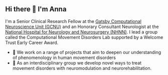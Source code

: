 ## Hi there 👋 I'm Anna

I'm a Senior Clinical Research Fellow at the [Gatsby Computational Neuroscience Unit (GCNU)](https://www.ucl.ac.uk/gatsby/gatsby-computational-neuroscience-unit) and an Honorary Consultant Neurologist at the [National Hospital for Neurology and Neurosurgery (NHNN)](https://www.uclh.nhs.uk/our-services/find-consultant/dr-anna-sadnicka). I lead a group called the Computational Movement Disorders Lab supported by a Welcome Trust Early Career Award.
- :seedling: We work on a range of projects that aim to deepen our understanding of phenomenology in human movement disorders 
- :seedling: As an interdisciplinary group we develop novel ways to treat movement disorders with neuromodulation and neurorehabilitation.  


